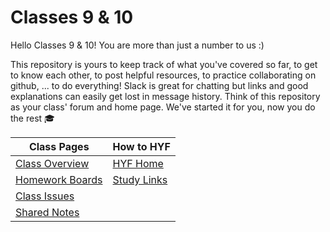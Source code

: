 # Classes 9 & 10

Hello Classes 9 & 10! You are more than just a number to us :)

This repository is yours to keep track of what you've covered so far, to get to know each other, to post helpful resources, to practice collaborating on github, ... to do everything!  Slack is great for chatting but links and good explanations can easily get lost in message history.  Think of this repository as your class' forum and home page.  We've started it for you, now you do the rest :mortar_board:

| Class Pages                                                                     | How to HYF                                     |
| ------------------------------------------------------------------------------- | ---------------------------------------------- |
| [Class Overview](https://hackyourfuture.be/class-9-10)                          | [HYF Home](https://home.hackyourfuture.be)     |
| [Homework Boards](https://github.com/hackyourfuturebelgium/class-9-10/projects) | [Study Links](https://study.hackyourfuture.be) |
| [Class Issues](https://github.com/hackyourfuturebelgium/class-9-10/issues)      |                                                |
| [Shared Notes](./shared-notes)                                                  |
